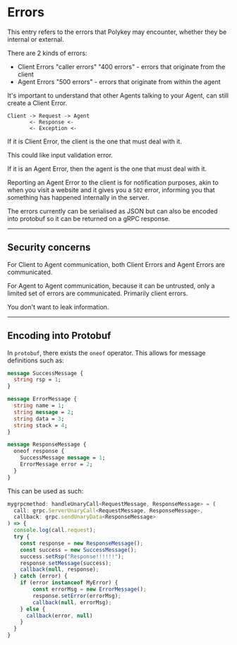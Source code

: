 # Errors

This entry refers to the errors that Polykey may encounter, whether they be internal or external.

There are 2 kinds of errors:

* Client Errors "caller errors" "400 errors" - errors that originate from the client
* Agent Errors "500 errors" - errors that originate from within the agent

It's important to understand that other Agents talking to your Agent, can still create a Client Error.

```
Client -> Request -> Agent
       <- Response <-
       <- Exception <-
```

If it is Client Error, the client is the one that must deal with it.

This could like input validation error.

If it is an Agent Error, then the agent is the one that must deal with it.

Reporting an Agent Error to the client is for notification purposes, akin to when you visit a website and it gives you a `502` error, informing you that something has happened internally in the server.

The errors currently can be serialised as JSON but can also be encoded into protobuf so it can be returned on a gRPC response.

---
## Security concerns

For Client to Agent communication, both Client Errors and Agent Errors are communicated.

For Agent to Agent communication, because it can be untrusted, only a limited set of errors are communicated. Primarily client errors.

You don't want to leak information.

---

## Encoding into Protobuf

In `protobuf`, there exists the `oneof` operator. This allows for message definitions such as:
```proto
message SuccessMessage {
  string rsp = 1;
}

message ErrorMessage {
  string name = 1;
  string message = 2;
  string data = 3;
  string stack = 4;
}

message ResponseMessage {
  oneof response {
    SuccessMessage message = 1;
    ErrorMessage error = 2;
  }
}
```

This can be used as such:

```ts
mygrpcmethod: handleUnaryCall<RequestMessage, ResponseMessage> = (
  call: grpc.ServerUnaryCall<RequestMessage, ResponseMessage>,
  callback: grpc.sendUnaryData<ResponseMessage>
) => {
  console.log(call.request);
  try {
    const response = new ResponseMessage();
    const success = new SuccessMessage();
    success.setRsp("Response!!!!!!");
    response.setMessage(success);
    callback(null, response);
  } catch (error) {
    if (error instanceof MyError) {
        const errorMsg = new ErrorMessage();
        response.setError(errorMsg);
        callback(null, errorMsg);
    } else {
      callback(error, null)
    }
  }
}
```
